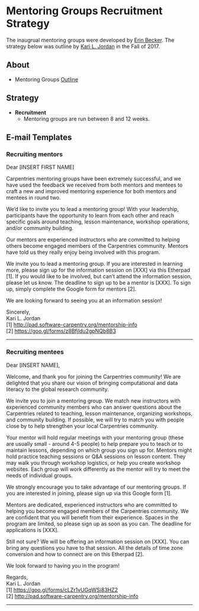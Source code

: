 # Mentoring Groups Recruitment Strategy
The inaugrual mentoring groups were developed by [Erin Becker](https://github.com/ErinBecker). The strategy below was outline by [Kari L. Jordan](https://github.com/kariljordan) in the Fall of 2017.

## About
+ Mentoring Groups [Outline](https://github.com/carpentries/mentoring/blob/master/mentoring-groups/program-outline.md)

## Strategy
+ **Recruitment**
  + Mentoring groups are run between 8 and 12 weeks.

## E-mail Templates
### Recruiting mentors

Dear [INSERT FIRST NAME]

Carpentries mentoring groups have been extremely successful, and we have used the feedback we received from both mentors and mentees to craft a new and improved mentoring experience for both mentors and mentees in round two.

We’d like to invite you to lead a mentoring group! With your leadership, participants have the opportunity to learn from each other and reach specific goals around teaching, lesson maintenance, workshop operations, and/or community building.

Our mentors are experienced instructors who are committed to helping others become engaged members of the Carpentries community. Mentors have told us they really enjoy being involved with this program. 
                   
We invite you to lead a mentoring group. If you are interested in learning more, please sign up for the information session on [XXX] via this Etherpad [1]. If you would like to be involved, but can’t attend the information session, please let us know. The deadline to sign up to be a mentor is [XXX]. To sign up, simply complete the Google form for mentors [2].
                                     
We are looking forward to seeing you at an information session!
                   
Sincerely,  
Kari L. Jordan   
[1] http://pad.software-carpentry.org/mentorship-info  
[2] https://goo.gl/forms/z8Bfjldu2gpNQb8B3   

____________________________________________________________________________

### Recruiting mentees

Dear [INSERT NAME],

Welcome, and thank you for joining the Carpentries community! We are delighted that you share our vision of bringing computational and data literacy to the global research community.

We invite you to join a mentoring group. We match new instructors with experienced community members who can answer questions about the Carpentries related to teaching, lesson maintenance, organizing workshops, and community building. If possible, we will try to match you with people close by to help strengthen your local Carpentries community.

Your mentor will hold regular meetings with your mentoring group (these are usually small - around 4-5 people) to help prepare you to teach or to maintain lessons, depending on which group you sign up for. Mentors might hold practice teaching sessions or Q&A sessions on lesson content. They may walk you through workshop logistics, or help you create workshop websites. Each group will work differently as the mentor will try to meet the needs of individual groups.

We strongly encourage you to take advantage of our mentoring groups. If you are interested in joining, please sign up via this Google form [1].

Mentors are dedicated, experienced instructors who are committed to helping you become engaged members of the Carpentries community. We are confident that you will benefit from their experience. Spaces in the program are limited, so please sign up as soon as you can. The deadline for applications is [XXX].

Still not sure? We will be offering an information session on [XXX]. You can bring any questions you have to that session. All the details of time zone conversion and how to connect are on this Etherpad [2]. 

We look forward to having you in the program!

Regards,  
Kari L. Jordan   
[1] https://goo.gl/forms/cLZr1vUGqWSi83HZ2  
[2] http://pad.software-carpentry.org/mentorship-info   

____________________________________________________________________________
